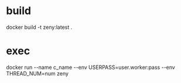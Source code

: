 # build
docker build -t zeny:latest .
# exec
docker run --name c_name --env USERPASS=user.worker:pass --env THREAD_NUM=num  zeny
